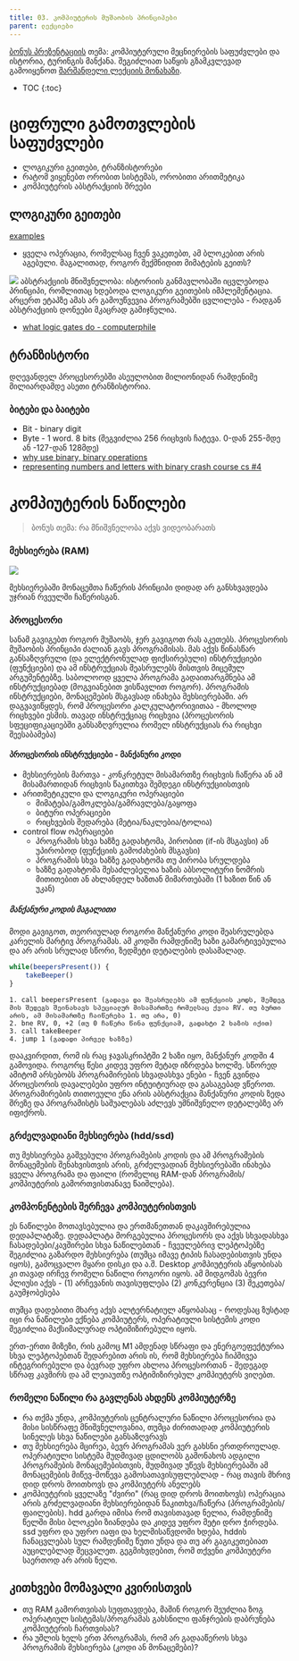 ```yaml
---
title: 03. კომპიუტერის მუშაობის პრინციპები
parent: ლექციები
---
```


[ბონუს პრეზენტაციის](/info/bonus) თემა: კომპიუტერული მეცნიერების საფუძვლები და ისტორია, ტურინგის მანქანა. შეგიძლიათ საწყის გზამკვლევად გამოიყენოთ [შარშანდელი ლექციის მონახაზი](https://freeuni-digital-technologies.github.io/21s/lectures/03_cs_intro.html).


- TOC
{:toc}


# ციფრული გამოთვლების საფუძვლები
- ლოგიკური გეითები, ტრანზისტორები
- რატომ ვიყენებთ ორობით სისტემას, ორობითი არითმეტიკა
- კომპიუტერის აბსტრაქციის შრეები


## ლოგიკური გეითები
[examples](https://www.wikiwand.com/en/Logic_gate)
- ყველა ოპერაცია, რომელსაც ჩვენ ვაკეთებთ, ამ ბლოკებით არის აგებული. მაგალითად, როგორ შექმნიდით მიმატების გეითს?

![](https://instrumentationtools.com/wp-content/uploads/2017/07/instrumentationtools.com_digital-logic-gates-truthtables.png)
აბსტრაქციის მნიშვნელობა: ისტორიის განმავლობაში იცვლებოდა პრინციპი, რომლითაც ხდებოდა ლოგიკური გეითების იმპლემენტაცია. არცერთ ეტაპზე ამას არ გამოუწვევია პროგრამებში ცვლილება - რადგან აბსტრაქციის დონეები მკაცრად გამიჯნულია.

- [what logic gates do - computerphile](https://www.youtube.com/watch?v=UvI-AMAtrvE)

## ტრანზისტორი

დღევანდელ პროცესორებში ასეულობით მილიონიდან რამდენიმე მილიარდამდე ასეთი ტრანზისტორია.


### ბიტები და ბაიტები
- Bit - binary digit
- Byte - 1 word. 8 bits (შეგვიძლია 256 რიცხვის ჩატევა. 0-დან 255-მდე ან -127-დან 128მდე)
- [why use binary, binary operations](https://www.youtube.com/results?search_query=binary+computerphile)
- [representing numbers and letters with binary crash course cs #4](https://www.youtube.com/watch?v=1GSjbWt0c9M&list=PLH2l6uzC4UEW0s7-KewFLBC1D0l6XRfye&index=5)


# კომპიუტერის ნაწილები
> ბონუს თემა: რა მნიშვნელობა აქვს ვიდეობარათს
### მეხსიერება (RAM)
![](https://arith-matic.com/notebook/img/memory/memory-addressing.jpg)

მეხსიერებაში მონაცემთა ჩაწერის პრინციპი დიდად არ განსხვავდება უჯრიან რვეულში ჩაწერისგან.

### პროცესორი
სანამ გავიგებთ როგორ მუშაობს, ჯერ გავიგოთ რას აკეთებს. პროცესორის მუშაობის პრინციპი ძალიან გავს პროგრამისას. მას აქვს წინასწარ განსაზღვრული (და ელექტრონულად ფიქსირებული) ინსტრუქციები (ფუნქციები) და ამ ინსტრუქციას შეასრულებს მისთვის მიცემულ არგუმენტებზე. საბოლოოდ ყველა პროგრამა გადაითარგმნება ამ ინსტრუქციებად (მოგვიანებით ვისწავლით როგორ). პროგრამის ინსტრუქციები, მონაცემების მსგავსად ინახება მეხსიერებაში. არ დაგვავიწყდეს, რომ პროცესორი კალკულატორივითაა - მხოლოდ რიცხვები ესმის. თავად ინსტრუქციაც რიცხვია (პროცესორის სფეციფიკაციებში განსაზღვრულია რომელ ინსტრუქციას რა რიცხვი შეესაბამება)


#### პროცესორის ინსტრუქციები - მანქანური კოდი
- მეხსიერების მართვა - კონკრეტულ მისამართზე რიცხვის ჩაწერა ან ამ მისამართიდან რიცხვის წაკითხვა შემდეგი ინსტრუქციისთვის
- არითმეტიკული და ლოგიკური ოპერაციები
    + მიმატება/გამოკლება/გამრავლება/გაყოფა
    + ბიტური ოპერაციები
    + რიცხვების შედარება (მეტია/ნაკლებია/ტოლია)
- control flow ოპერაციები
    + პროგრამის სხვა ხაზზე გადახტომა, პირობით (if-ის მსგავსი) ან უპირობოდ (ფუნქციის გამოძახების მსგავსი)
    + პროგრამის სხვა ხაზზე გადახტომა თუ პირობა სრულდება
    + ხაზზე გადახტომა შესაძლებელია ხაზის აბსოლიტური ნომრის მითითებით ან ახლანდელ ხაზთან მიმართებაში (1 ხაზით წინ ან უკან)


<section class="non-compulsory" markdown="1">

##### მანქანური კოდის მაგალითი
მოდი გავიგოთ, თეორიულად როგორი მანქანური კოდი შეასრულებდა კარელის მარტივ პროგრამას. ამ კოდში რამდენიმე ხაზი გამარტივებულია და არ არის სრულად სწორი, ზედმეტი დეტალების დასამალად.
```js
while(beepersPresent()) {
    takeBeeper()
}
```

```
1. call beepersPresent (გადავა და შეასრულებს ამ ფუნქციის კოდს, შემდეგ მის შედეგს შეინახავს სპეციალურ მისამართზე რომელსაც ქვია RV. თუ ბურთი არის, ამ მისამართზე ჩაიწერება 1. თუ არა, 0)
2. bne RV, 0, +2 (თუ 0 ჩაწერა წინა ფუნქციამ, გადახტი 2 ხაზის იქით)
3. call takeBeeper
4. jump 1 (გადადი პირველ ხაზზე)
```

დააკვირდით, რომ ის რაც ჯავასკრიპტში 2 ხაზი იყო, მანქანურ კოდში 4 გამოვიდა. როგორც წესი კიდევ უფრო მეტად იზრდება ხოლმე. სწორედ ამიტომ არსებობს პროგრამირების სხვადასხვა ენები - ჩვენ გვინდა პროცესორის დავალებები უფრო ინტუიტიურად და გასაგებად ვწეროთ. პროგრამირების თითოეული ენა არის აბსტრაქცია მანქანური კოდის ზედა შრეზე და პროგრამისტს საშუალებას აძლევს უმნიშვნელო დეტალებზე არ იფიქროს.
</section>


### გრძელვადიანი მეხსიერება (hdd/ssd)
თუ მეხსიერება გაშვებული პროგრამების კოდის და ამ პროგრამების მონაცემების შენახვისთვის არის, გრძელვადიან მეხსიერებაში ინახება ყველა პროგრამა და ფაილი (რომელიც RAM-დან პროგრამის/კომპიუტერის გამორთვისთანავე წაიშლება).


### კომპონენტების შერჩევა კომპიუტერისთვის
ეს ნაწილები მოთავსებულია და ერთმანეთთან დაკავშირებულია დედაპლატაზე. დედაპლატა მორგებულია პროცესორს და აქვს სხვადასხვა ჩასადებები/კავშირები სხვა ნაწილებთან - ჩვეულებრივ ლეპტოპებზე შეგიძლია გაზარდო მეხსიერება (თუმცა იმავე ტიპის ჩასადებისთვის უნდა იყოს), გამოცვალო მყარი დისკი და ა.შ. Desktop კომპიუტერის აწყობისას კი თავად ირჩევ რომელი ნაწილი როგორი იყოს. ამ მიდგომას ბევრი პლიუსი აქვს - (1) არჩევანის თავისუფლება (2) კონკურენცია (3) შეკეთება/გაუმჯობესება

თუმცა დადებითი მხარე აქვს ალტერნატიულ აწყობასაც - როდესაც ზუსტად იცი რა ნაწილები ექნება კომპიუტერს, ოპერატიული სისტემის კოდი შეგიძლია მაქსიმალურად ოპტიმიზირებული იყოს.

ერთ-ერთი მიზეზი, რის გამოც M1 ამდენად სწრაფი და ენერგოეფექტურია სხვა ლეპტოპებთან შედარებით არის ის, რომ მეხსიერება ჩიპშივეა ინტეგრირებული და ბევრად უფრო ახლოა პროცესორთან - შედეგად სწრაფ კავშირს და ამ ლეიაუთზე ოპტიმიზირებულ კომპიუტერს ვიღებთ. 

### რომელი ნაწილი რა გავლენას ახდენს კომპიუტერზე
- რა თქმა უნდა, კომპიუტერის ცენტრალური ნაწილი პროცესორია და მისი სისწრაფე მნიშვნელოვანია, თუმცა ძირითადად კომპიუტერის სინელეს სხვა ნაწილები განსაზღვრავს
- თუ მეხსიერება მცირეა, ბევრ პროგრამას ვერ გახსნი ერთდროულად. ოპერატიული სისტემა მუდმივად ცდილობს გამონახოს ადგილი პროგრამების მონაცემებისთვის, მუდმივად უწევს მეხსიერებაში ამ მონაცემების მიწევ-მოწევა გამოსათავისუფლებლად - რაც თავის მხრივ დიდ დროს მოითხოვს და კომპიუტერს ანელებს
- კომპიუტერის ყველაზე "ძვირი" (რაც დიდ დროს მოითხოვს) ოპერაცია არის გრძელვადიანი მეხსიერებიდან წაკითხვა/ჩაწერა (პროგრამების/ფაილების). hdd გარდა იმისა რომ თავისთავად ნელია, რამდენიმე წელში მისი ბლოკები ზიანდება და კიდევ უფრო მეტი დრო ჭირდება. ssd უფრო და უფრო იაფი და ხელმისაწვდომი ხდება, hddის ჩანაცვლებას სულ რამდენიმე წუთი უნდა და თუ არ გაგიკეთებიათ აუცილებლად შეცვალეთ. გეგმიხვდებით, რომ თქვენი კომპიუტერი საერთოდ არ არის ნელი.

## კითხვები მომავალი კვირისთვის
- თუ RAM გამორთვისას სუფთავდება, მაშინ როგორ შეუძლია ზოგ ოპერატიულ სისტემას/პროგრამას გახსნილი ფანჯრების დაბრუნება კომპიუტერის ჩართვისას?
- რა უშლის ხელს ერთ პროგრამას, რომ არ გადააწეროს სხვა პროგრამის მეხსიერება (კოდი ან მონაცემები)?


